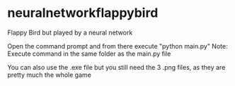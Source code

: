 # neuralnetworkflappybird
Flappy Bird but played by a neural network

Open the command prompt and from there execute "python main.py"
Note: Execute command in the same folder as the main.py file

You can also use the .exe file but you still need the 3 .png files, as they are pretty much the whole game
